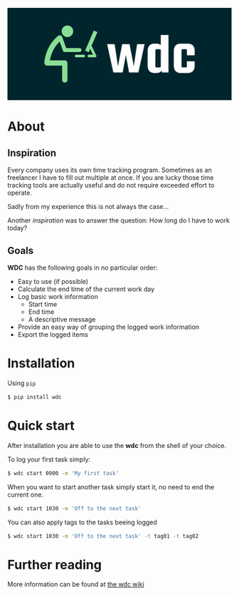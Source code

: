 ![LOGO](https://github.com/dejanfajfar/wdc/blob/master/doc/logo/cover.png)

# About

## Inspiration

Every company uses its own time tracking program. Sometimes as an freelancer I have to fill out multiple at once.
If you are lucky those time tracking tools are actually useful and do not require exceeded effort to operate.

Sadly from my experience this is not always the case...

Another _inspiration_ was to answer the question: How long do I have to work today?

## Goals

**WDC** has the following goals in no particular order:

- Easy to use (if possible)
- Calculate the end time of the current work day
- Log basic work information
  - Start time
  - End time
  - A descriptive message
- Provide an easy way of grouping the logged work information
- Export the logged items

# Installation

Using ```pip```

```bash
$ pip install wdc
```

# Quick start

After installation you are able to use the **wdc** from the shell of your choice.

To log your first task simply:

```bash
$ wdc start 0900 -m 'My first task'
```

When you want to start another task simply start it, no need to end the current one.

```bash
$ wdc start 1030 -m 'Off to the next task'
```

You can also apply tags to the tasks beeing logged

```bash
$ wdc start 1030 -m 'Off to the next task' -t tag01 -t tag02
```

# Further reading

More information can be found at [the wdc wiki](https://github.com/dejanfajfar/wdc/wiki)
